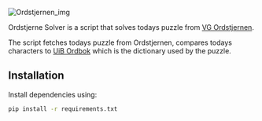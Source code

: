 ![Ordstjernen_img](https://github.com/Krydderbarn/Ordstjernen/assets/97196503/e810805a-8f79-4253-86d8-3b83ac2fcdc0)

Ordstjerne Solver is a script that solves todays puzzle from [VG Ordstjernen](https://www.vg.no/spill/ordstjernen). 

The script fetches todays puzzle from Ordstjernen, compares todays characters to [UiB Ordbok](https://ord.uib.no) which is the dictionary used by the puzzle.

## Installation
Install dependencies using:

``` sh
pip install -r requirements.txt
```
